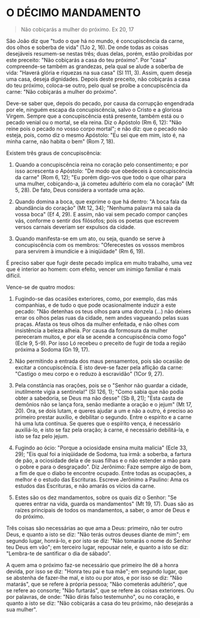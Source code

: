 # O DÉCIMO MANDAMENTO

> Não cobiçarás a mulher do próximo. Ex 20, 17

São João diz que "tudo o que há no mundo, é concupiscência da carne, dos olhos e soberba de vida" (1Jo 2, 16). De onde todas as coisas desejáveis resumem-se nestas três; duas delas, porém, estão proibidas por este preceito: "Não cobiçarás a casa do teu próximo". Por "casa" compreende-se também as grandezas, pela qual se alude a soberba de vida: "Haverá glória e riquezas na sua casa" (Sl 111, 3). Assim, quem deseja uma casa, deseja dignidades. Depois deste preceito, não cobiçarás a casa do teu próximo, coloca-se outro, pelo qual se proíbe a concupiscência da carne: "Não cobiçarás a mulher do próximo".

Deve-se saber que, depois do pecado, por causa da corrupção engendrada por ele, ninguém escapa da concupiscência, salvo o Cristo e a gloriosa Virgem. Sempre que a concupiscência está presente, também está ou o pecado venial ou o mortal, se ela reina. Diz o Apóstolo (Rm 6, 12): "Não reine pois o pecado no vosso corpo mortal"; e não diz: que o pecado não esteja, pois, como diz o mesmo Apóstolo: "Eu sei que em mim, isto é, na minha carne, não habita o bem" (Rom 7, 18).

Existem três graus de concupiscência: 

1) Quando a concupiscência reina no coração pelo consentimento; e por isso acrescenta o Apóstolo: "De modo que obedeceis à concupiscência da carne" (Rom 6, 12); "Eu porém digo-vos que todo o que olhar para uma mulher, cobiçando-a, já cometeu adultério com ela no coração" (Mt 5, 28). De fato, Deus considera a vontade uma ação. 

2) Quando domina a boca, que exprime o que há dentro: "A boca fala da abundância do coração" (Mt 12, 34); "Nenhuma palavra má saia da vossa boca" (Ef 4, 29). E assim, não vai sem pecado compor canções vás, conforme o sentir dos filósofos; pois os poetas que escrevem versos carnais deveriam ser expulsos da cidade.

3) Quando manifesta-se em um ato, ou seja, quando se serve à concupiscência com os membros: "Oferecestes os vossos membros para servirem à imundície e à iniqüidade" (Rm 6, 19).

É preciso saber que fugir deste pecado implica em muito trabalho, uma vez que é interior ao homem: com efeito, vencer um inimigo familiar é mais difícil.

Vence-se de quatro modos:

1) Fugindo-se das ocasiões exteriores, como, por exemplo, das más companhias, e de tudo o que pode ocasionalmente induzir a este pecado: "Não detenhas os teus olhos para uma donzela (...) não deixes errar os olhos pelas ruas da cidade, nem andes vagueando pelas suas praças. Afasta os teus olhos da mulher enfeitada, e não olhes com insistência a beleza alheia. Por causa da formosura da mulher pereceram muitos, e por ela se acende a concupiscência como fogo" (Ecle 9, 5-9). Por isso Ló recebeu o preceito de fugir de toda a região próxima a Sodoma (Gn 19, 17).

2) Não permitindo a entrada dos maus pensamentos, pois são ocasião de excitar a concupiscência. E isto deve-se fazer pela aflição da carne: "Castigo o meu corpo e o reduzo à escravidão" (1Cor 9, 27).

3) Pela constância nas orações, pois se o "Senhor não guardar a cidade, inutilmente vigia a sentinela!" (SI 126, 1); "Como sabia que não podia obter a sabedoria, se Deus ma não desse" (Sb 8, 21); "Esta casta de demônios não se lança fora, senão mediante a oração e o jejum" (Mt 17, 20). Ora, se dois lutam, e queres ajudar a um e não a outro, é preciso ao primeiro prestar auxílio, e debilitar o segundo. Entre o espírito e a carne há uma luta contínua. Se queres que o espírito vença, é necessário auxiliá-lo, e isto se faz pela oração; à carne, é necessário debilitá-la, e isto se faz pelo jejum. 

4) Fugindo ao ócio: "Porque a ociosidade ensina muita malicia" (Ecle 33, 29); "Eis qual foi a iniqüidade de Sodoma, tua irmã: a soberba, a fartura de pão, a ociosidade dela e de suas filhas e o não estender a mão para o pobre e para o desgraçado". Diz Jerônimo: Faze sempre algo de bom, a fim de que o diabo te encontre ocupado. Entre todas as ocupações, a melhor é o estudo das Escrituras. Escreve Jerônimo a Paulino: Ama os estudos das Escrituras, e não amarás os vícios da carne.

5) Estes são os dez mandamentos, sobre os quais diz o Senhor: "Se queres entrar na vida, guarda os mandamentos" (Mt 19, 17). Duas são as raízes principais de todos os mandamentos, a saber, o amor de Deus e do próximo. 
 
Três coisas são necessárias ao que ama a Deus: primeiro, não ter outro Deus, e quanto a isto se diz: "Não terás outros deuses diante de mim"; em segundo lugar, honrá-lo, e por isto se diz: "Não tomarás o nome do Senhor teu Deus em vão"; em terceiro lugar, repousar nele, e quanto a isto se diz: "Lembra-te de santificar o dia de sábado". 
 
A quem ama o próximo faz-se necessário que primeiro lhe dê a honra devida, por isso se diz: "Honra teu pai e tua mãe"; em segundo lugar, que se abstenha de fazer-lhe mal, e isto ou por atos, e por isso se diz: "Não matarás", que se refere à própria pessoa; "Não cometerás adultério", que se refere ao consorte; "Não furtarás", que se refere às coisas exteriores. Ou por palavras, de onde: "Não dirás falso testemunho", ou no coração, e quanto a isto se diz: "Não cobiçarás a casa do teu próximo, não desejarás a sua mulher".


